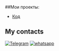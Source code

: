 ##Мои проекты:
<ul>
<li><a href = "https://github.com/Amirhad/Gym">Код</a></li>
</ul> 

## My contacts

[![Telegram](https://img.shields.io/badge/Telegram-111111?style=for-the-badge&logo=telegram)](https://t.me/Amir_095r)
[![whatsapp](https://img.shields.io/badge/whatsapp-111111?style=for-the-badge&logo=whatsapp)](https://wa.me/79377820630)

